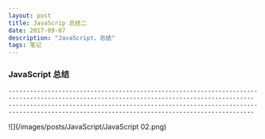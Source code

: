 ```yaml
---
layout: post
title: JavaScrip 总结二
date: 2017-09-07
description: "JavaScript，总结"
tags: 笔记   
---
```


### JavaScript 总结
```
-------------------------------------------------------------------------------------------------------------------------------------------
-------------------------------------------------------------------------------------------------------------------------------------------
```
![](/images/posts/JavaScript/JavaScript 02.png)
